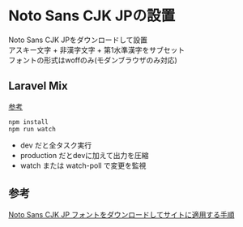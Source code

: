 # Noto Sans CJK JPの設置

Noto Sans CJK JPをダウンロードして設置  
アスキー文字 + 非漢字文字 + 第1水準漢字をサブセット  
フォントの形式はwoffのみ(モダンブラウザのみ対応)

## Laravel Mix

[参考](https://readouble.com/laravel/5.6/ja/mix.html "公式ドキュメント")

```
npm install
npm run watch
```
  * dev だと全タスク実行
  * production だとdevに加えて出力を圧縮
  * watch または watch-poll で変更を監視

## 参考

[Noto Sans CJK JP フォントをダウンロードしてサイトに適用する手順](https://qiita.com/nowri/items/1c69b9b25f2958bd9f97)
